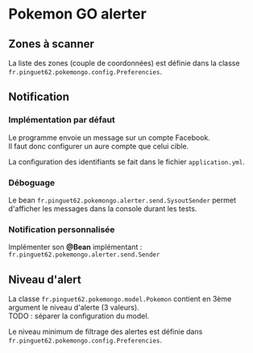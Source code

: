 # Pokemon GO alerter

## Zones à scanner

La liste des zones (couple de coordonnées) est définie dans la classe `fr.pinguet62.pokemongo.config.Preferencies`.

## Notification

### Implémentation par défaut

Le programme envoie un message sur un compte Facebook.  
Il faut donc configurer un aure compte que celui cible.

La configuration des identifiants se fait dans le fichier `application.yml`.

### Déboguage

Le bean `fr.pinguet62.pokemongo.alerter.send.SysoutSender` permet d'afficher les messages dans la console durant les tests.

### Notification personnalisée

Implémenter son **@Bean** implémentant : `fr.pinguet62.pokemongo.alerter.send.Sender`

## Niveau d'alert

La classe `fr.pinguet62.pokemongo.model.Pokemon` contient en 3ème argument le niveau d'alerte (3 valeurs).  
TODO : séparer la configuration du model.

Le niveau minimum de filtrage des alertes est définie dans `fr.pinguet62.pokemongo.config.Preferencies`.
